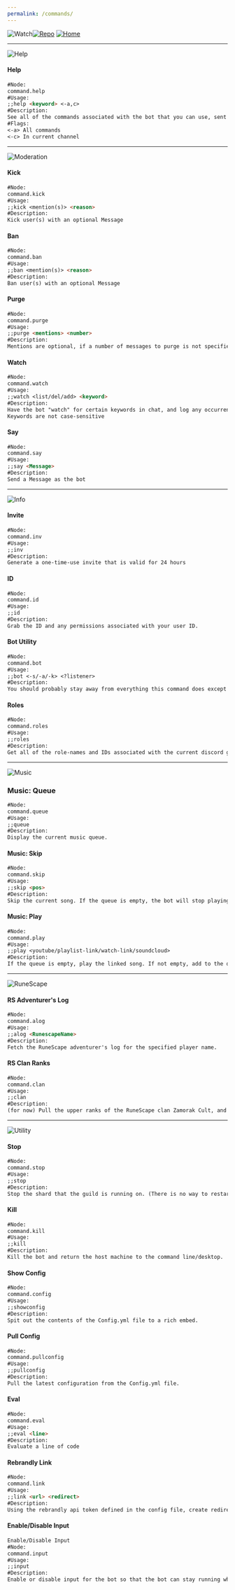 ```yaml
---
permalink: /commands/
---
```

![Watch](https://u.swvn9.net/2017/SQAne.png)[![Repo](https://u.swvn9.net/2017/Ziaoe.png)](https://github.com/swvn9/Watch/)
[![Home](https://u.swvn9.net/2017/KNDW9.png)](https://botwat.ch)

---

![Help](https://u.swvn9.net/2017/gouXP.png)

#### Help
```markdown
#Node: 
command.help
#Usage: 
;;help <keyword> <-a,c>
#Description: 
See all of the commands associated with the bot that you can use, sent to you in a dm unless specified otherwise.
#Flags:
<-a> All commands
<-c> In current channel
```

---

![Moderation](https://u.swvn9.net/2017/VDTx9.png)

#### Kick
```markdown
#Node: 
command.kick
#Usage: 
;;kick <mention(s)> <reason>
#Description: 
Kick user(s) with an optional Message
```

#### Ban
```markdown
#Node: 
command.ban
#Usage: 
;;ban <mention(s)> <reason>
#Description: 
Ban user(s) with an optional Message
```

#### Purge
```markdown
#Node: 
command.purge
#Usage: 
;;purge <mentions> <number>
#Description: 
Mentions are optional, if a number of messages to purge is not specified, it will be 10. Pinned messages will not be deleted.
```

#### Watch
```markdown
#Node: 
command.watch
#Usage: 
;;watch <list/del/add> <keyword>
#Description: 
Have the bot "watch" for certain keywords in chat, and log any occurrences to a channel called #logs
Keywords are not case-sensitive
```

#### Say
```markdown
#Node: 
command.say
#Usage: 
;;say <Message>
#Description: 
Send a Message as the bot
```

---

![Info](https://u.swvn9.net/2017/oOB6u.png)

#### Invite
```markdown
#Node: 
command.inv
#Usage: 
;;inv
#Description: 
Generate a one-time-use invite that is valid for 24 hours
```

#### ID
```markdown
#Node: 
command.id
#Usage: 
;;id
#Description: 
Grab the ID and any permissions associated with your user ID.
```

#### Bot Utility
```markdown
#Node: 
command.bot
#Usage: 
;;bot <-s/-a/-k> <?listener>
#Description: 
You should probably stay away from everything this command does except for ;;bot -s
```

#### Roles
```markdown
#Node: 
command.roles
#Usage: 
;;roles
#Description: 
Get all of the role-names and IDs associated with the current discord guild.
```

---

![Music](https://u.swvn9.net/2017/dks8T.png)

### Music: Queue
```markdown
#Node: 
command.queue
#Usage: 
;;queue
#Description: 
Display the current music queue.
```

#### Music: Skip
```markdown
#Node: 
command.skip
#Usage: 
;;skip <pos>
#Description: 
Skip the current song. If the queue is empty, the bot will stop playing. If you specify a position, the song will be removed from the queue.
```

#### Music: Play
```markdown
#Node: 
command.play
#Usage: 
;;play <youtube/playlist-link/watch-link/soundcloud>
#Description: 
If the queue is empty, play the linked song. If not empty, add to the queue.
```

---

![RuneScape](https://u.swvn9.net/2017/cj8zA.png)

#### RS Adventurer's Log
```markdown
#Node: 
command.alog
#Usage: 
;;alog <RunescapeName>
#Description: 
Fetch the RuneScape adventurer's log for the specified player name.
```

#### RS Clan Ranks
```markdown
#Node: 
command.clan
#Usage: 
;;clan
#Description: 
(for now) Pull the upper ranks of the RuneScape clan Zamorak Cult, and match any names with those on the current discord guild.
```

---

![Utility](https://u.swvn9.net/2017/VK9rw.png)

#### Stop
```markdown
#Node: 
command.stop
#Usage: 
;;stop
#Description: 
Stop the shard that the guild is running on. (There is no way to restart)
```
#### Kill
```markdown
#Node: 
command.kill
#Usage: 
;;kill
#Description: 
Kill the bot and return the host machine to the command line/desktop.
```
#### Show Config
```markdown
#Node: 
command.config
#Usage: 
;;showconfig
#Description: 
Spit out the contents of the Config.yml file to a rich embed.
```
#### Pull Config
```markdown
#Node: 
command.pullconfig
#Usage: 
;;pullconfig
#Description: 
Pull the latest configuration from the Config.yml file.
```

#### Eval
```markdown
#Node: 
command.eval
#Usage: 
;;eval <line>
#Description: 
Evaluate a line of code
```

#### Rebrandly Link
```markdown
#Node: 
command.link
#Usage: 
;;link <url> <redirect>
#Description: 
Using the rebrandly api token defined in the config file, create redirect links.
```

#### Enable/Disable Input
```markdown
Enable/Disable Input
#Node: 
command.input
#Usage: 
;;input
#Description: 
Enable or disable input for the bot so that the bot can stay running while testing.
```
